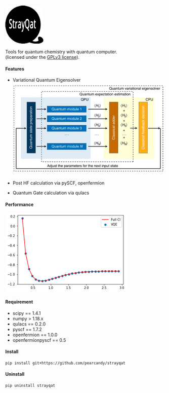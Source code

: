 
![strayqat_logo](https://github.com/pearcandy/strayqat/blob/master/img/logo.png?raw=true)

Tools for quantum chemistry with quantum computer.  
(licensed under the [GPLv3 license](https://github.com/pearcandy/strayqat/blob/master/LICENSE)).

#### Features
- Variational Quantum Eigensolver
![vqe_concept](https://github.com/pearcandy/strayqat/blob/master/img/VQE_concept.png?raw=true)

- Post HF calculation via pySCF, openfermion
- Quantum Gate calculation via qulacs
 

#### Performance

![strayqat_demo](https://github.com/pearcandy/strayqat/blob/master/img/demo_H2.png?raw=true)


#### Requirement
- scipy == 1.4.1
- numpy > 1.18.x
- qulacs == 0.2.0
- pyscf  == 1.7.2
- openfermion == 1.0.0
- openfermionpyscf == 0.5

#### Install 
```
pip install git+https://github.com/pearcandy/strayqat
```


#### Uninstall
```
pip uninstall strayqat
```
